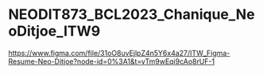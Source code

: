 # NEODIT873_BCL2023_Chanique_NeoDitjoe_ITW9
 https://www.figma.com/file/31oO8uvEjlpZ4n5Y6x4a27/ITW_Figma-Resume-Neo-Ditjoe?node-id=0%3A1&t=yTm9wEqi9cAo8rUF-1
